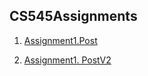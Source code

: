 ## CS545Assignments
1. [Assignment1.Post](https://github.com/Luwamcyber/CS545Assignments/tree/main/Assignment1/Post)

2. [Assignment1. PostV2](https://github.com/Luwamcyber/CS545Assignments/tree/main/Assignment1/PostV2)
